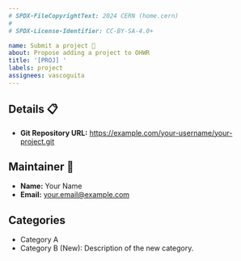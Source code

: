 ```yaml
---
# SPDX-FileCopyrightText: 2024 CERN (home.cern)
#
# SPDX-License-Identifier: CC-BY-SA-4.0+

name: Submit a project 🚀
about: Propose adding a project to OHWR
title: '[PROJ] '
labels: project
assignees: vascoguita
---
```


## Details 📋

- **Git Repository URL:** <https://example.com/your-username/your-project.git>

## Maintainer 👤

- **Name:** Your Name
- **Email:** <your.email@example.com>

## Categories

- Category A
- Category B (New): Description of the new category.
